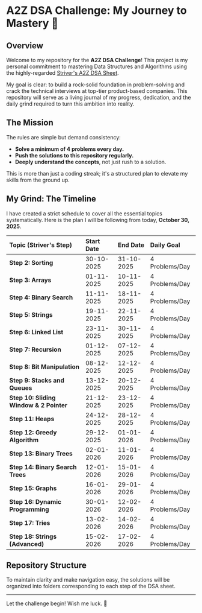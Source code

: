 # A2Z DSA Challenge: My Journey to Mastery 🚀

## Overview

Welcome to my repository for the **A2Z DSA Challenge**! This project is my personal commitment to mastering Data Structures and Algorithms using the highly-regarded [Striver's A2Z DSA Sheet](https://takeuforward.org/strivers-a2z-dsa-course/strivers-a2z-dsa-course-sheet-2).

My goal is clear: to build a rock-solid foundation in problem-solving and crack the technical interviews at top-tier product-based companies. This repository will serve as a living journal of my progress, dedication, and the daily grind required to turn this ambition into reality.

## The Mission

The rules are simple but demand consistency:
- **Solve a minimum of 4 problems every day.**
- **Push the solutions to this repository regularly.**
- **Deeply understand the concepts**, not just rush to a solution.

This is more than just a coding streak; it's a structured plan to elevate my skills from the ground up.

## My Grind: The Timeline

I have created a strict schedule to cover all the essential topics systematically. Here is the plan I will be following from today, **October 30, 2025**.

| Topic (Striver's Step) | Start Date | End Date | Daily Goal |
| :------------------------------ | :----------- | :----------- | :-------------- |
| **Step 2: Sorting** | 30-10-2025 | 31-10-2025 | 4 Problems/Day |
| **Step 3: Arrays** | 01-11-2025 | 10-11-2025 | 4 Problems/Day |
| **Step 4: Binary Search** | 11-11-2025 | 18-11-2025 | 4 Problems/Day |
| **Step 5: Strings** | 19-11-2025 | 22-11-2025 | 4 Problems/Day |
| **Step 6: Linked List** | 23-11-2025 | 30-11-2025 | 4 Problems/Day |
| **Step 7: Recursion** | 01-12-2025 | 07-12-2025 | 4 Problems/Day |
| **Step 8: Bit Manipulation** | 08-12-2025 | 12-12-2025 | 4 Problems/Day |
| **Step 9: Stacks and Queues** | 13-12-2025 | 20-12-2025 | 4 Problems/Day |
| **Step 10: Sliding Window & 2 Pointer**| 21-12-2025 | 23-12-2025 | 4 Problems/Day |
| **Step 11: Heaps** | 24-12-2025 | 28-12-2025 | 4 Problems/Day |
| **Step 12: Greedy Algorithm** | 29-12-2025 | 01-01-2026 | 4 Problems/Day |
| **Step 13: Binary Trees** | 02-01-2026 | 11-01-2026 | 4 Problems/Day |
| **Step 14: Binary Search Trees** | 12-01-2026 | 15-01-2026 | 4 Problems/Day |
| **Step 15: Graphs** | 16-01-2026 | 29-01-2026 | 4 Problems/Day |
| **Step 16: Dynamic Programming** | 30-01-2026 | 12-02-2026 | 4 Problems/Day |
| **Step 17: Tries** | 13-02-2026 | 14-02-2026 | 4 Problems/Day |
| **Step 18: Strings (Advanced)** | 15-02-2026 | 17-02-2026 | 4 Problems/Day |

## Repository Structure

To maintain clarity and make navigation easy, the solutions will be organized into folders corresponding to each step of the DSA sheet.

---

Let the challenge begin! Wish me luck. 🎯
